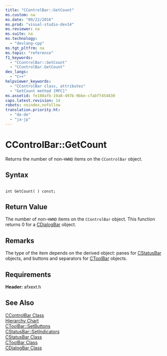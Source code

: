 ```yaml
---
title: "CControlBar::GetCount"
ms.custom: na
ms.date: "09/22/2016"
ms.prod: "visual-studio-dev14"
ms.reviewer: na
ms.suite: na
ms.technology: 
  - "devlang-cpp"
ms.tgt_pltfrm: na
ms.topic: "reference"
f1_keywords: 
  - "CControlBar::GetCount"
  - "CControlBar.GetCount"
dev_langs: 
  - "C++"
helpviewer_keywords: 
  - "CControlBar class, attributes"
  - "GetCount method [MFC]"
ms.assetid: fe108afb-19a8-497b-9bbe-cfabff454830
caps.latest.revision: 14
robots: noindex,nofollow
translation.priority.ht: 
  - "de-de"
  - "ja-jp"
---
```

# CControlBar::GetCount
Returns the number of non-`HWND` items on the `CControlBar` object.  
  
## Syntax  
  
```  
  
int GetCount( ) const;  
```  
  
## Return Value  
 The number of non-`HWND` items on the `CControlBar` object. This function returns 0 for a [CDialogBar](../vs140/cdialogbar-class.md) object.  
  
## Remarks  
 The type of the item depends on the derived object: panes for [CStatusBar](../vs140/cstatusbar-class.md) objects, and buttons and separators for [CToolBar](../vs140/ctoolbar-class.md) objects.  
  
## Requirements  
 **Header:** afxext.h  
  
## See Also  
 [CControlBar Class](../vs140/ccontrolbar-class.md)   
 [Hierarchy Chart](../vs140/hierarchy-chart.md)   
 [CToolBar::SetButtons](../vs140/ctoolbar--setbuttons.md)   
 [CStatusBar::SetIndicators](../vs140/cstatusbar--setindicators.md)   
 [CStatusBar Class](../vs140/cstatusbar-class.md)   
 [CToolBar Class](../vs140/ctoolbar-class.md)   
 [CDialogBar Class](../vs140/cdialogbar-class.md)